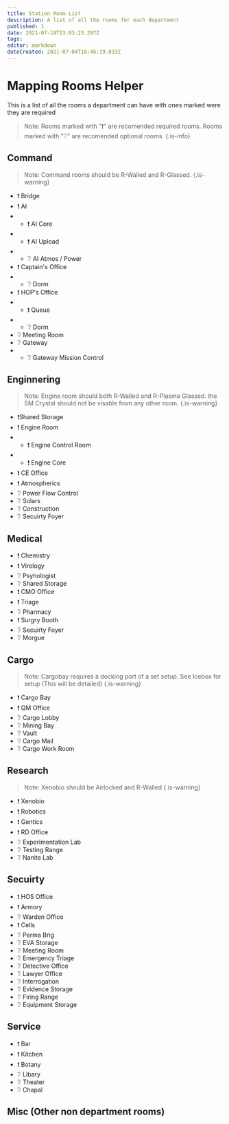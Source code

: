 ```yaml
---
title: Station Room List
description: A list of all the rooms for each department
published: 1
date: 2021-07-19T23:03:23.297Z
tags: 
editor: markdown
dateCreated: 2021-07-04T18:46:19.033Z
---
```


# Mapping Rooms Helper
This is a list of all the rooms a department can have with ones marked were they are required


> Note: Rooms marked with "❗" are recomended required rooms. Rooms marked with "❔" are recomended optional rooms.
{.is-info}


## Command
> Note: Command rooms should be R-Walled and R-Glassed.
{.is-warning}

- ❗ Bridge
- ❗ AI
- - ❗ AI Core
- - ❗ AI Upload
- - ❔ AI Atmos / Power
- ❗ Captain's Office
- - ❔ Dorm
- ❗ HOP's Office
- - ❗ Queue
- - ❔ Dorm
- ❔ Meeting Room
- ❔ Gateway
- - ❔ Gateway Mission Control

## Enginnering
> Note: Engine room should both R-Walled and R-Plasma Glassed. the SM Crystal should not be visable from any other room.
{.is-warning}

- ❗Shared Storage
- ❗ Engine Room
- - ❗ Engine Control Room
- - ❗ Engine Core
- ❗ CE Office
- ❗ Atmospherics
- ❔ Power Flow Control
- ❔ Solars
- ❔ Construction
- ❔ Secuirty Foyer

## Medical

- ❗ Chemistry
- ❗ Virology
- ❔ Psyhologist
- ❔ Shared Storage
- ❗ CMO Office
- ❗ Triage
- ❔ Pharmacy
- ❗ Surgry Booth
- ❔ Secuirty Foyer
- ❔ Morgue

## Cargo
> Note: Cargobay requires a docking port of a set setup. See Icebox for setup (This will be detailed)
{.is-warning}

- ❗ Cargo Bay
- ❗ QM Office
- ❔ Cargo Lobby
- ❔ Mining Bay
- ❔ Vault
- ❔ Cargo Mail
- ❔ Cargo Work Room

## Research
> Note: Xenobio should be Airlocked and R-Walled
{.is-warning}

- ❗ Xenobio
- ❗ Robotics
- ❗ Gentics
- ❗ RD Office
- ❔ Experimentation Lab
- ❔ Testing Range
- ❔ Nanite Lab

## Secuirty

- ❗ HOS Office
- ❗ Armory
- ❔ Warden Office
- ❗ Cells
- ❔ Perma Brig
- ❔ EVA Storage
- ❔ Meeting Room
- ❔ Emergency Triage
- ❔ Detective Office
- ❔ Lawyer Office
- ❔ Interrogation
- ❔ Evidence Storage
- ❔ Firing Range
- ❔ Equipment Storage

## Service

- ❗ Bar
- ❗ Kitchen
- ❗ Botany
- ❔ Libary
- ❔ Theater
- ❔ Chapal

## Misc (Other non department rooms)
